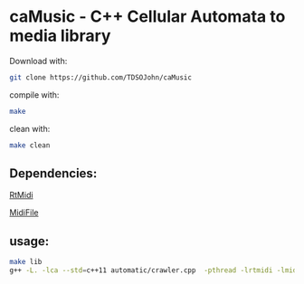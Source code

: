 caMusic - C++ Cellular Automata to media library
================================================

Download with:
```bash
git clone https://github.com/TDSOJohn/caMusic
```

compile with:
```bash
make
```

clean with:
```bash
make clean
```

Dependencies:
-------------

<a href="https://github.com/thestk/rtmidi"> RtMidi </a>

<a href="https://github.com/craigsapp/midifile"> MidiFile </a>


usage:
------
```bash
make lib
g++ -L. -lca --std=c++11 automatic/crawler.cpp  -pthread -lrtmidi -lmidifile -lncurses -Lmidifile/lib
```

